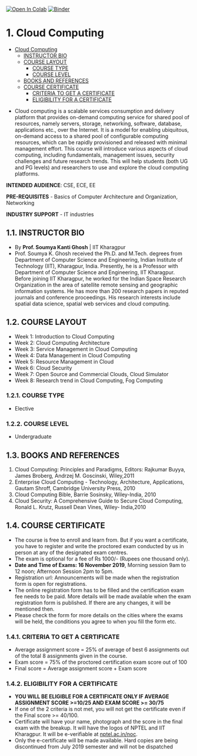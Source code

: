 [![Open In Colab](https://colab.research.google.com/assets/colab-badge.svg)](https://colab.research.google.com/github/gymk/Cloud-Computing-Course/) [![Binder](https://mybinder.org/badge_logo.svg)](https://mybinder.org/v2/gh/gymk/Cloud-Computing-Course/master)

# 1. Cloud Computing
<!-- TOC -->

- [Cloud Computing](#cloud-computing)
  - [INSTRUCTOR BIO](#instructor-bio)
  - [COURSE LAYOUT](#course-layout)
    - [COURSE TYPE](#course-type)
    - [COURSE LEVEL](#course-level)
  - [BOOKS AND REFERENCES](#books-and-references)
  - [COURSE CERTIFICATE](#course-certificate)
    - [CRITERIA TO GET A CERTIFICATE](#criteria-to-get-a-certificate)
    - [ELIGIBILITY FOR A CERTIFICATE](#eligibility-for-a-certificate)

<!-- /TOC -->
- Cloud computing is a scalable services consumption and delivery platform that provides on-demand computing service for shared pool of resources, namely servers, storage, networking, software, database, applications etc., over the Internet. It is a model for enabling ubiquitous, on-demand access to a shared pool of configurable computing resources, which can be rapidly provisioned and released with minimal management effort. This course will introduce various aspects of cloud computing, including fundamentals, management issues, security challenges and future research trends. This will help students (both UG and PG levels) and researchers to use and explore the cloud computing platforms.

__INTENDED AUDIENCE__: CSE, ECE, EE

__PRE-REQUISITES__ - Basics of Computer Architecture and Organization, Networking

__INDUSTRY SUPPORT__ - IT industries

## 1.1. INSTRUCTOR BIO

- By __Prof. Soumya Kanti Ghosh__   |   IIT Kharagpur
- Prof. Soumya K. Ghosh received the Ph.D. and M.Tech. degrees from Department of Computer Science and Engineering, Indian Institute of Technology (IIT), Kharagpur, India. Presently, he is a Professor with Department of Computer Science and Engineering, IIT Kharagpur. Before joining IIT Kharagpur, he worked for the Indian Space Research Organization in the area of satellite remote sensing and geographic information systems. He has more than 200 research papers in reputed journals and conference proceedings. His research interests include spatial data science, spatial web services and cloud computing.

## 1.2. COURSE LAYOUT

- Week 1: Introduction to Cloud Computing
- Week 2: Cloud Computing Architecture
- Week 3: Service Management in Cloud Computing
- Week 4: Data Management in Cloud Computing
- Week 5: Resource Management in Cloud
- Week 6: Cloud Security
- Week 7: Open Source and Commercial Clouds, Cloud Simulator
- Week 8: Research trend in Cloud Computing, Fog Computing

### 1.2.1. COURSE TYPE

- Elective

### 1.2.2. COURSE LEVEL

- Undergraduate

## 1.3. BOOKS AND REFERENCES

1. Cloud Computing: Principles and Paradigms, Editors: Rajkumar Buyya, James Broberg, Andrzej M. Goscinski, Wiley,2011
2. Enterprise Cloud Computing - Technology, Architecture, Applications, Gautam Shroff, Cambridge University Press, 2010
3. Cloud Computing Bible, Barrie Sosinsky, Wiley-India, 2010
4. Cloud Security: A Comprehensive Guide to Secure Cloud Computing, Ronald L. Krutz, Russell Dean Vines, Wiley- India,2010

## 1.4. COURSE CERTIFICATE

- The course is free to enroll and learn from. But if you want a certificate, you have to register and write the proctored exam conducted by us in person at any of the designated exam centres.
- The exam is optional for a fee of Rs 1000/- (Rupees one thousand only).
- __Date and Time of Exams: 16 November 2019__, Morning session 9am to 12 noon; Afternoon Session 2pm to 5pm.
- Registration url: Announcements will be made when the registration form is open for registrations.
- The online registration form has to be filled and the certification exam fee needs to be paid. More details will be made available when the exam registration form is published. If there are any changes, it will be mentioned then.
- Please check the form for more details on the cities where the exams will be held, the conditions you agree to when you fill the form etc.

### 1.4.1. CRITERIA TO GET A CERTIFICATE

- Average assignment score = 25% of average of best 6 assignments out of the total 8 assignments given in the course.
- Exam score = 75% of the proctored certification exam score out of 100
- Final score = Average assignment score + Exam score

### 1.4.2. ELIGIBILITY FOR A CERTIFICATE

- __YOU WILL BE ELIGIBLE FOR A CERTIFICATE ONLY IF AVERAGE ASSIGNMENT SCORE >=10/25 AND EXAM SCORE >= 30/75__
- If one of the 2 criteria is not met, you will not get the certificate even if the Final score >= 40/100.
- Certificate will have your name, photograph and the score in the final exam with the breakup. It will have the logos of NPTEL and IIT Kharagpur. It will be e-verifiable at [nptel.ac.in/noc](https://nptel.ac.in/noc/).
- Only the e-certificate will be made available. Hard copies are being discontinued from July 2019 semester and will not be dispatched
